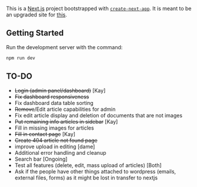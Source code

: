 This is a [Next.js](https://nextjs.org) project bootstrapped with [`create-next-app`](https://nextjs.org/docs/app/api-reference/cli/create-next-app). It is meant to be an upgraded site for [this](https://uniford300.org).

## Getting Started
Run the development server with the command:

```bash
npm run dev
```
## TO-DO
- ~~Login (admin panel/dashboard)~~ [Kay]
- ~~Fix dashboard responsiveness~~
- Fix dashboard data table sorting
- ~~Remove~~/Edit article capabilities for admin
- Fix edit article display and deletion of documents that are not images
- ~~Put remaining info articles in sidebar~~ [Kay]
- Fill in missing images for articles
- ~~Fill in contact page~~ [Kay]
- ~~Create 404 article not found page~~
- improve upload in editing [dame]
- Additional error handling and cleanup
- Search bar [Ongoing]
- Test all features (delete, edit, mass upload of articles) [Both]
- Ask if the people have other things attached to wordpress (emails, external files, forms) as it might be lost in transfer to nextjs

